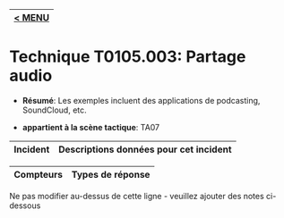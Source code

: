 |[< MENU](../../README.md)|
|---|
# Technique T0105.003: Partage audio

* **Résumé**: Les exemples incluent des applications de podcasting, SoundCloud, etc.

* **appartient à la scène tactique**: TA07


|Incident |Descriptions données pour cet incident |
|-------- |-------------------- |



|Compteurs |Types de réponse |
|-------- |-------------- |


Ne pas modifier au-dessus de cette ligne - veuillez ajouter des notes ci-dessous
